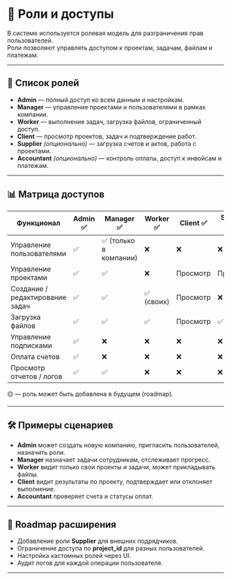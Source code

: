 # 🔐 Роли и доступы

В системе используется ролевая модель для разграничения прав пользователей.  
Роли позволяют управлять доступом к проектам, задачам, файлам и платежам.

---

## 📑 Список ролей

- **Admin** — полный доступ ко всем данным и настройкам.  
- **Manager** — управление проектами и пользователями в рамках компании.  
- **Worker** — выполнение задач, загрузка файлов, ограниченный доступ.  
- **Client** — просмотр проектов, задач и подтверждение работ.  
- **Supplier** _(опционально)_ — загрузка счетов и актов, работа с проектами.  
- **Accountant** _(опционально)_ — контроль оплаты, доступ к инвойсам и платежам.  

---

## 📊 Матрица доступов

| Функционал              | Admin ✅ | Manager ✅ | Worker ✅ | Client ✅ | Supplier 🟡 | Accountant 🟡 |
|--------------------------|----------|------------|-----------|-----------|-------------|---------------|
| Управление пользователями | ✅       | ✅ (только в компании) | ❌         | ❌         | ❌           | ❌             |
| Управление проектами      | ✅       | ✅         | ❌        | Просмотр  | Просмотр    | ❌             |
| Создание / редактирование задач | ✅ | ✅ | ✅ (своих) | Просмотр | ❌ | ❌ |
| Загрузка файлов           | ✅       | ✅         | ✅        | Просмотр  | ✅           | ❌             |
| Управление подписками     | ✅       | ❌         | ❌        | ❌         | ❌           | ❌             |
| Оплата счетов             | ✅       | ❌         | ❌        | ❌         | ❌           | ✅             |
| Просмотр отчетов / логов  | ✅       | ✅         | ❌        | ❌         | ❌           | ✅             |

🟡 — роль может быть добавлена в будущем (roadmap).

---

## 🛠️ Примеры сценариев

- **Admin** может создать новую компанию, пригласить пользователей, назначить роли.  
- **Manager** назначает задачи сотрудникам, отслеживает прогресс.  
- **Worker** видит только свои проекты и задачи, может прикладывать файлы.  
- **Client** видит результаты по проекту, подтверждает или отклоняет выполнение.  
- **Accountant** проверяет счета и статусы оплат.  

---

## 📌 Roadmap расширения

- Добавление роли **Supplier** для внешних подрядчиков.  
- Ограничение доступа по **project_id** для разных пользователей.  
- Настройка кастомных ролей через UI.  
- Аудит логов для каждой операции пользователя.  

---

